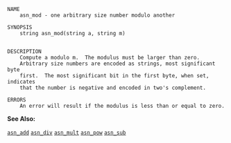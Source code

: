 
```
NAME
	asn_mod - one arbitrary size number modulo another

SYNOPSIS
	string asn_mod(string a, string m)


DESCRIPTION
	Compute a modulo m.  The modulus must be larger than zero.
	Arbitrary size numbers are encoded as strings, most significant byte
	first.  The most significant bit in the first byte, when set, indicates
	that the number is negative and encoded in two's complement.

ERRORS
	An error will result if the modulus is less than or equal to zero.

```

**See Also:**

 [`asn_add`](./asn_add.md)
 [`asn_div`](./asn_div.md)
 [`asn_mult`](./asn_mult.md)
 [`asn_pow`](./asn_pow.md)
 [`asn_sub`](./asn_sub.md)
